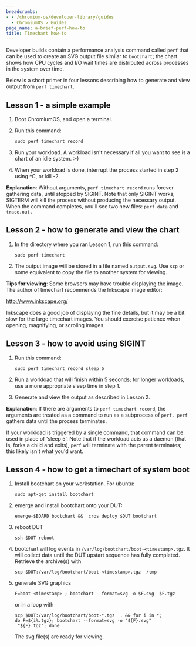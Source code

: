 ```yaml
---
breadcrumbs:
- - /chromium-os/developer-library/guides
  - ChromiumOS > Guides
page_name: a-brief-perf-how-to
title: Timechart how-to
---
```


Developer builds contain a performance analysis command called `perf` that can
be used to create an SVG output file similar to `bootchart`; the chart shows how
CPU cycles and I/O wait times are distributed across processes in the system
over time.

Below is a short primer in four lessons describing how to generate and view
output from `perf timechart`.

## Lesson 1 - a simple example

1.  Boot ChromiumOS, and open a terminal.
2.  Run this command:

    ```none
    sudo perf timechart record
    ```

3.  Run your workload. A workload isn't necessary if all you want to see
            is a chart of an idle system. :-)
4.  When your workload is done, interrupt the process started in step 2
            using ^C, or kill -2.

**Explanation**: Without arguments, `perf timechart record` runs forever
gathering data, until stopped by SIGINT. Note that only SIGINT works; SIGTERM
will kill the process without producing the necessary output. When the command
completes, you'll see two new files: `perf.data` and `trace.out.`

## Lesson 2 - how to generate and view the chart

1.  In the directory where you ran Lesson 1, run this command:

    ```none
    sudo perf timechart
    ```

2.  The output image will be stored in a file named `output.svg`. Use
            `scp` or some equivalent to copy the file to another system for
            viewing.

**Tips for viewing**: Some browsers may have trouble displaying the image. The
author of timechart recommends the Inkscape image editor:

<http://www.inkscape.org/>

Inkscape does a good job of displaying the fine details, but it may be a bit
slow for the large timechart images. You should exercise patience when opening,
magnifying, or scroling images.

## Lesson 3 - how to avoid using SIGINT

1.  Run this command:

    ```none
    sudo perf timechart record sleep 5
    ```

2.  Run a workload that will finish within 5 seconds; for longer
            workloads, use a more appropriate sleep time in step 1.
3.  Generate and view the output as described in Lesson 2.

**Explanation**: If there are arguments to `perf timechart record`, the
arguments are treated as a command to run as a subprocess of `perf. perf`
gathers data until the process terminates.

If your workload is triggered by a single command, that command can be used in
place of 'sleep 5'. Note that if the workload acts as a daemon (that is, forks a
child and exits), `perf` will terminate with the parent terminates; this likely
isn't what you'd want.

## Lesson 4 - how to get a timechart of system boot

1.  Install bootchart on your workstation. For ubuntu:

    ```none
    sudo apt-get install bootchart
    ```

2.  emerge and install bootchart onto your DUT:

    ```none
    emerge-$BOARD bootchart &&  cros deploy $DUT bootchart
    ```

3.  reboot DUT

    ```none
    ssh $DUT reboot
    ```

4.  bootchart will log events in
            `/var/log/bootchart/boot-<timestamp>.tgz`. It will collect data
            until the DUT upstart sequence has fully completed. Retrieve the
            archive(s) with

    ```none
    scp $DUT:/var/log/bootchart/boot-<timestamp>.tgz  /tmp
    ```

5.  generate SVG graphics

    ```none
    F=boot-<timestamp> ; bootchart --format=svg -o $F.svg  $F.tgz
    ```

    or in a loop with

    ```none
    scp $DUT:/var/log/bootchart/boot-*.tgz  . && for i in *; do F=${i%.tgz}; bootchart --format=svg -o "${F}.svg"  "${F}.tgz"; done
    ```

    The svg file(s) are ready for viewing.
